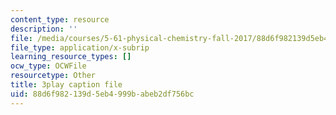 ```yaml
---
content_type: resource
description: ''
file: /media/courses/5-61-physical-chemistry-fall-2017/88d6f982139d5eb4999babeb2df756bc_YKfoSx16mXk.vtt
file_type: application/x-subrip
learning_resource_types: []
ocw_type: OCWFile
resourcetype: Other
title: 3play caption file
uid: 88d6f982-139d-5eb4-999b-abeb2df756bc
---
```

